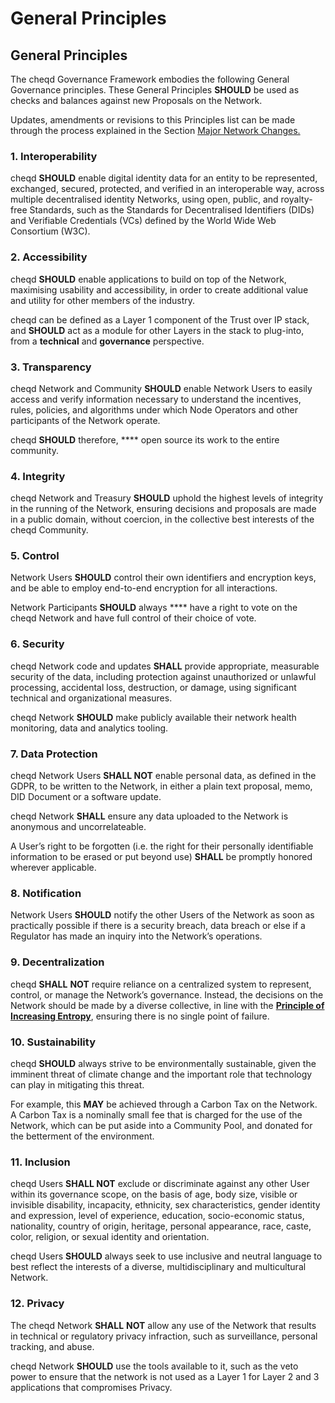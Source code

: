 # General Principles

## General Principles

The cheqd Governance Framework embodies the following General Governance principles. These General Principles **SHOULD** be used as checks and balances against new Proposals on the Network.

Updates, amendments or revisions to this Principles list can be made through the process explained in the Section [Major Network Changes.](../contributing/major-network-changes/)

### 1. Interoperability

cheqd **SHOULD** enable digital identity data for an entity to be represented, exchanged, secured, protected, and verified in an interoperable way, across multiple decentralised identity Networks, using open, public, and royalty-free Standards, such as the Standards for Decentralised Identifiers (DIDs) and Verifiable Credentials (VCs) defined by the World Wide Web Consortium (W3C).

### 2. Accessibility

cheqd **SHOULD** enable applications to build on top of the Network, maximising usability and accessibility, in order to create additional value and utility for other members of the industry.

cheqd can be defined as a Layer 1 component of the Trust over IP stack, and **SHOULD** act as a module for other Layers in the stack to plug-into, from a **technical** and **governance** perspective.

### 3. Transparency

cheqd Network and Community **SHOULD** enable Network Users to easily access and verify information necessary to understand the incentives, rules, policies, and algorithms under which Node Operators and other participants of the Network operate.

cheqd **SHOULD** therefore, **** open source its work to the entire community.

### 4. Integrity

cheqd Network and Treasury **SHOULD** uphold the highest levels of integrity in the running of the Network, ensuring decisions and proposals are made in a public domain, without coercion, in the collective best interests of the cheqd Community.

### 5. Control

Network Users **SHOULD** control their own identifiers and encryption keys, and be able to employ end-to-end encryption for all interactions.

Network Participants **SHOULD** always **** have a right to vote on the cheqd Network and have full control of their choice of vote.&#x20;

### 6. Security

cheqd Network code and updates **SHALL** provide appropriate, measurable security of the data, including protection against unauthorized or unlawful processing, accidental loss, destruction, or damage, using significant technical and organizational measures.

cheqd Network **SHOULD** make publicly available their network health monitoring, data and analytics tooling.&#x20;

### 7. Data Protection

cheqd Network Users **SHALL NOT** enable personal data, as defined in the GDPR, to be written to the Network, in either a plain text proposal, memo, DID Document or a software update.

cheqd Network **SHALL** ensure any data uploaded to the Network is anonymous and uncorrelateable.

A User’s right to be forgotten (i.e. the right for their personally identifiable information to be erased or put beyond use) **SHALL** be promptly honored wherever applicable.

### 8. Notification

Network Users **SHOULD** notify the other Users of the Network as soon as practically possible if there is a security breach, data breach or else if a Regulator has made an inquiry into the Network’s operations.

### 9. Decentralization

cheqd **SHALL** **NOT** require reliance on a centralized system to represent, control, or manage the Network’s governance. Instead, the decisions on the Network should be made by a diverse collective, in line with the [**Principle of Increasing Entropy**](foundational-principles.md#3.-the-principle-of-increasing-entropy), ensuring there is no single point of failure.

### 10. Sustainability

cheqd **SHOULD** always strive to be environmentally sustainable, given the imminent threat of climate change and the important role that technology can play in mitigating this threat.

For example, this **MAY** be achieved through a Carbon Tax on the Network. A Carbon Tax is a nominally small fee that is charged for the use of the Network, which can be put aside into a Community Pool, and donated for the betterment of the environment.

### 11. Inclusion

cheqd Users **SHALL NOT** exclude or discriminate against any other User within its governance scope, on the basis of age, body size, visible or invisible disability, incapacity, ethnicity, sex characteristics, gender identity and expression, level of experience, education, socio-economic status, nationality, country of origin, heritage, personal appearance, race, caste, color, religion, or sexual identity and orientation.

cheqd Users **SHOULD** always seek to use inclusive and neutral language to best reflect the interests of a diverse, multidisciplinary and multicultural Network.

### 12. Privacy

The cheqd Network **SHALL** **NOT** allow any use of the Network that results in technical or regulatory privacy infraction, such as surveillance, personal tracking, and abuse.

cheqd Network **SHOULD** use the tools available to it, such as the veto power to ensure that the network is not used as a Layer 1 for Layer 2 and 3 applications that compromises Privacy.
